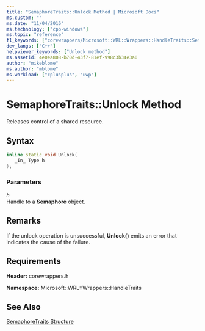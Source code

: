 ```yaml
---
title: "SemaphoreTraits::Unlock Method | Microsoft Docs"
ms.custom: ""
ms.date: "11/04/2016"
ms.technology: ["cpp-windows"]
ms.topic: "reference"
f1_keywords: ["corewrappers/Microsoft::WRL::Wrappers::HandleTraits::SemaphoreTraits::Unlock"]
dev_langs: ["C++"]
helpviewer_keywords: ["Unlock method"]
ms.assetid: 4e0ea808-b70d-43f7-81ef-998c3b34e3a0
author: "mikeblome"
ms.author: "mblome"
ms.workload: ["cplusplus", "uwp"]
---
```

# SemaphoreTraits::Unlock Method

Releases control of a shared resource.

## Syntax

```cpp
inline static void Unlock(
   _In_ Type h
);
```

### Parameters

*h*  
Handle to a **Semaphore** object.

## Remarks

If the unlock operation is unsuccessful, **Unlock()** emits an error that indicates the cause of the failure.

## Requirements

**Header:** corewrappers.h

**Namespace:** Microsoft::WRL::Wrappers::HandleTraits

## See Also

[SemaphoreTraits Structure](../windows/semaphoretraits-structure.md)